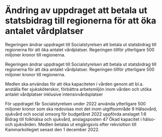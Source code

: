 # Ändring av uppdraget att betala ut statsbidrag till regionerna för att öka antalet vårdplatser

Regeringen ändrar uppdraget till Socialstyrelsen att betala ut statsbidrag till regionerna för att öka antalet vårdplatser. Regeringen tillför ytterligare 500 miljoner kronor till regionerna.

Regeringen ändrar uppdraget till Socialstyrelsen att betala ut statsbidrag till regionerna för att öka antalet vårdplatser. Regeringen tillför ytterligare 500 miljoner kronor till regionerna.

Medlen ska användas för att öka kapaciteten i vården genom att bl.a. anställa fler sjuksköterskor, förbättra arbetsmiljön inom vården och utöka antalet vårdplatser inklusive intensivvårdsplatser

För uppdraget får Socialstyrelsen under 2022 använda ytterligare 500 miljoner kronor som ska redovisas mot det inom utgiftsområde 9 Hälsovård, sjukvård och social omsorg för budgetåret 2022 uppförda anslaget 1:6 Bidrag till folkhälsa och sjukvård, anslagsposten 47 Ökad kapacitet i hälso- och sjukvården. Medlen betalas ut engångsvis efter rekvisition till Kammarkollegiet senast den 1 december 2022.
